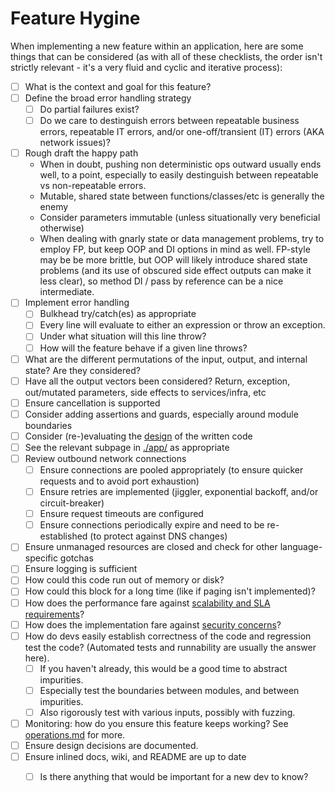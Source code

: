 # Feature Hygine

When implementing a new feature within an application, here are some things that can be considered
(as with all of these checklists, the order isn't strictly relevant - it's a very fluid and cyclic
and iterative process):

- [ ] What is the context and goal for this feature?
- [ ] Define the broad error handling strategy
    - [ ] Do partial failures exist?
    - [ ] Do we care to destinguish errors between repeatable business errors, repeatable IT errors,
    and/or one-off/transient (IT) errors (AKA network issues)?
- [ ] Rough draft the happy path
    - When in doubt, pushing non deterministic ops outward usually ends well, to a point, especially
    to easily destinguish between repeatable vs non-repeatable errors.
    - Mutable, shared state between functions/classes/etc is generally the enemy
    - Consider parameters immutable (unless situationally very beneficial otherwise)
    - When dealing with gnarly state or data management problems, try to employ FP, but keep OOP and
    DI options in mind as well. FP-style may be be more brittle, but OOP will likely introduce
    shared state problems (and its use of obscured side effect outputs can make it less clear), so
    method DI / pass by reference can be a nice intermediate.
- [ ] Implement error handling
    - [ ] Bulkhead try/catch(es) as appropriate
    - [ ] Every line will evaluate to either an expression or throw an exception.
    - [ ] Under what situation will this line throw?
    - [ ] How will the feature behave if a given line throws?
- [ ] What are the different permutations of the input, output, and internal state? Are they
considered?
- [ ] Have all the output vectors been considered? Return, exception, out/mutated parameters, side
effects to services/infra, etc
- [ ] Ensure cancellation is supported
- [ ] Consider adding assertions and guards, especially around module boundaries
- [ ] Consider (re-)evaluating the [design](./design.md) of the written code
- [ ] See the relevant subpage in [./app/](./app/) as appropriate
- [ ] Review outbound network connections
    - [ ] Ensure connections are pooled appropriately (to ensure quicker requests and to avoid port
    exhaustion)
    - [ ] Ensure retries are implemented (jiggler, exponential backoff, and/or circuit-breaker)
    - [ ] Ensure request timeouts are configured
    - [ ] Ensure connections periodically expire and need to be re-established (to protect against
    DNS changes)
- [ ] Ensure unmanaged resources are closed and check for other language-specific gotchas
- [ ] Ensure logging is sufficient
- [ ] How could this code run out of memory or disk?
- [ ] How could this block for a long time (like if paging isn't implemented)?
- [ ] How does the performance fare against [scalability and SLA
requirements](./scalabilityAndSla.md)?
- [ ] How does the implementation fare against [security concerns](./security.md)?
- [ ] How do devs easily establish correctness of the code and regression test the code? (Automated
tests and runnability are usually the answer here).
    - [ ] If you haven't already, this would be a good time to abstract impurities.
    - [ ] Especially test the boundaries between modules, and between impurities.
    - [ ] Also rigorously test with various inputs, possibly with fuzzing.
- [ ] Monitoring: how do you ensure this feature keeps working? See [operations.md](./operations.md)
for more.
- [ ] Ensure design decisions are documented.
- [ ] Ensure inlined docs, wiki, and README are up to date
    - [ ] Is there anything that would be important for a new dev to know?

